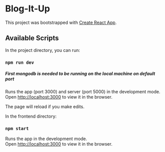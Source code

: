 # Blog-It-Up 
This project was bootstrapped with [Create React App](https://github.com/facebook/create-react-app).

## Available Scripts

In the project directory, you can run:

### `npm run dev`

##### First mongodb is needed to be running on the local machine on default port
Runs the app (port 3000) and server (port 5000) in the development mode.<br />
Open [http://localhost:3000](http://localhost:3000) to view it in the browser.

The page will reload if you make edits.<br />

In the frontend directory:
### `npm start`

Runs the app in the development mode.<br />
Open [http://localhost:3000](http://localhost:3000) to view it in the browser.


